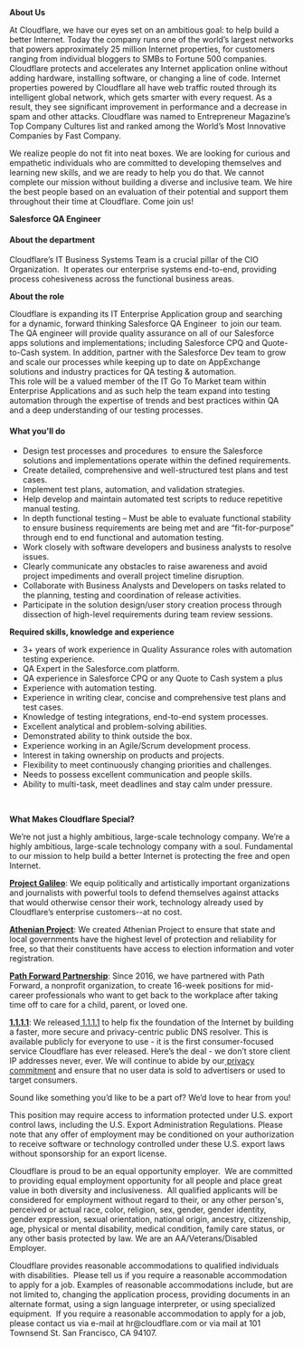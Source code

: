 <div class="content-intro">
	<div><strong>About Us</strong></div>
	<div>
		<p><span style="font-weight: 400;">At Cloudflare, we have our eyes set on an ambitious goal: to help build a better Internet. Today the company runs one of the world’s largest networks that powers approximately 25 million Internet properties, for customers ranging from individual bloggers to SMBs to Fortune 500 companies. Cloudflare protects and accelerates any Internet application online without adding hardware, installing software, or changing a line of code. Internet properties powered by Cloudflare all have web traffic routed through its intelligent global network, which gets smarter with every request. As a result, they see significant improvement in performance and a decrease in spam and other attacks. Cloudflare was named to Entrepreneur Magazine’s Top Company Cultures list and ranked among the World’s Most Innovative Companies by Fast Company.</span><span style="font-weight: 400;">&nbsp;</span></p>
		<p><span style="font-weight: 400;">We realize people do not fit into neat boxes. We are looking for curious and empathetic individuals who are committed to developing themselves and learning new skills, and we are ready to help you do that. We cannot complete our mission without building a diverse and inclusive team. We hire the best people based on an evaluation of their potential and support them throughout their time at Cloudflare. Come join us!&nbsp;</span></p>
	</div>
</div>
<p><strong>Salesforce QA Engineer</strong></p>
<h4><strong>About the department</strong></h4>
<p><span style="font-weight: 400;">Cloudflare’s IT Business Systems Team is a crucial pillar of the CIO Organization.&nbsp; It operates our enterprise systems end-to-end, providing process cohesiveness across the functional business areas.&nbsp;</span></p>
<p><strong>About the role</strong></p>
<p><span style="font-weight: 400;">Cloudflare is expanding its IT Enterprise Application group and searching for a dynamic, forward thinking Salesforce QA Engineer&nbsp; to join our team.&nbsp; The QA engineer will </span><span style="font-weight: 400;">provide quality assurance on all of our Salesforce apps solutions and implementations; </span><span style="font-weight: 400;">including Salesforce CPQ and Quote-to-Cash system.</span><span style="font-weight: 400;"> In addition, partner with the Salesforce Dev team to grow and scale our processes while keeping up to date on AppExchange solutions and industry practices for QA testing &amp; automation. </span><span style="font-weight: 400;"><br></span><span style="font-weight: 400;">This role will be a valued member of the IT Go To Market team within Enterprise Applications and as such help the team expand into testing automation through the expertise of trends and best practices within QA and a deep understanding of our testing processes. </span><span style="font-weight: 400;"><br></span></p>
<h4><strong>What you'll do</strong></h4>
<ul>
	<li style="font-weight: 400;"><span style="font-weight: 400;">Design test processes and procedures&nbsp; to ensure the Salesforce solutions and implementations operate within the defined requirements.</span></li>
	<li style="font-weight: 400;"><span style="font-weight: 400;">Create detailed, comprehensive and well-structured test plans and test cases.</span></li>
	<li style="font-weight: 400;"><span style="font-weight: 400;">Implement test plans, automation, and validation strategies.</span></li>
	<li style="font-weight: 400;"><span style="font-weight: 400;">Help develop and maintain automated test scripts to reduce repetitive manual testing.</span></li>
	<li style="font-weight: 400;"><span style="font-weight: 400;">In depth functional testing – Must be able to evaluate functional stability to ensure business requirements are being met and are “fit-for-purpose” through end to end functional and automation testing.</span></li>
	<li style="font-weight: 400;"><span style="font-weight: 400;">Work closely with software developers and business analysts to resolve issues.</span></li>
	<li style="font-weight: 400;"><span style="font-weight: 400;">Clearly communicate any obstacles to raise awareness and avoid project impediments and overall project timeline disruption.</span></li>
	<li style="font-weight: 400;"><span style="font-weight: 400;">Collaborate with Business Analysts and Developers on tasks related to the planning, testing and coordination of release activities.</span></li>
	<li style="font-weight: 400;"><span style="font-weight: 400;">Participate in the solution design/user story creation process through dissection of high-level requirements during team review sessions.</span></li>
</ul>
<p><strong>Required skills, knowledge and experience</strong></p>
<ul>
	<li style="font-weight: 400;"><span style="font-weight: 400;">3+ years of work experience in Quality Assurance roles with automation testing experience.</span></li>
	<li style="font-weight: 400;"><span style="font-weight: 400;">QA Expert in the Salesforce.com platform.</span></li>
	<li style="font-weight: 400;"><span style="font-weight: 400;">QA experience in Salesforce CPQ or any Quote to Cash system a plus</span></li>
	<li style="font-weight: 400;"><span style="font-weight: 400;">Experience with automation testing.</span></li>
	<li style="font-weight: 400;"><span style="font-weight: 400;">Experience in writing clear, concise and comprehensive test plans and test cases.</span></li>
	<li style="font-weight: 400;"><span style="font-weight: 400;">Knowledge of testing integrations, end-to-end system processes.</span></li>
	<li style="font-weight: 400;"><span style="font-weight: 400;">Excellent analytical and problem-solving abilities.</span></li>
	<li style="font-weight: 400;"><span style="font-weight: 400;">Demonstrated ability to think outside the box.</span></li>
	<li style="font-weight: 400;"><span style="font-weight: 400;">Experience working in an Agile/Scrum development process.</span></li>
	<li style="font-weight: 400;"><span style="font-weight: 400;">Interest in taking ownership on products and projects.</span></li>
	<li style="font-weight: 400;"><span style="font-weight: 400;">Flexibility to meet continuously changing priorities and challenges.</span></li>
	<li style="font-weight: 400;"><span style="font-weight: 400;">Needs to possess excellent communication and people skills.</span></li>
	<li style="font-weight: 400;"><span style="font-weight: 400;">Ability to multi-task, meet deadlines and stay calm under pressure.</span></li>
</ul>
<p>&nbsp;</p>
<div class="content-conclusion">
	<p><strong>What Makes Cloudflare Special?</strong></p>
	<p><span style="font-weight: 400;">We’re not just a highly ambitious, large-scale technology company. We’re a highly ambitious, large-scale technology company with a soul. Fundamental to our mission to help build a better Internet is protecting the free and open Internet.</span></p>
	<p><a href="https://blog.cloudflare.com/protecting-free-expression-online/"><strong>Project Galileo</strong></a><span style="font-weight: 400;">: We equip politically and artistically important organizations and journalists with powerful tools to defend themselves against attacks that would otherwise censor their work, technology already used by Cloudflare’s enterprise customers--at no cost.</span></p>
	<p><strong><a href="https://www.cloudflare.com/athenian/">Athenian Project</a></strong><span style="font-weight: 400;">: We created Athenian Project to ensure that state and local governments have the highest level of protection and reliability for free, so that their constituents have access to election information and voter registration.</span></p>
	<p><a href="https://blog.cloudflare.com/tag/path-forward/"><strong>Path Forward Partnership</strong></a><span style="font-weight: 400;">: Since 2016, we have partnered with Path Forward, a nonprofit organization, to create 16-week positions for mid-career professionals who want to get back to the workplace after taking time off to care for a child, parent, or loved one.</span></p>
	<p><a href="https://1.1.1.1/"><strong>1.1.1.1</strong></a><span style="font-weight: 400;">: We released</span><a href="https://1.1.1.1/"> <span style="font-weight: 400;">1.1.1.1</span></a><span style="font-weight: 400;"> to help fix the foundation of the Internet by building a faster, more secure and privacy-centric public DNS resolver. This is available publicly for everyone to use - it is the first consumer-focused service Cloudflare has ever released. Here’s the deal - we don’t store client IP addresses never, ever. We will continue to abide by our</span><a href="https://developers.cloudflare.com/1.1.1.1/privacy/public-dns-resolver"> privacy commitment</a><span style="font-weight: 400;"> and ensure that no user data is sold to advertisers or used to target consumers.</span></p>
	<p><span style="font-weight: 400;">Sound like something you’d like to be a part of? We’d love to hear from you!</span></p>
	<p><span style="font-weight: 400;">This position may require access to information protected under U.S. export control laws, including the U.S. Export Administration Regulations. Please note that any offer of employment may be conditioned on your authorization to receive software or technology controlled under these U.S. export laws without sponsorship for an export license.</span></p>
	<p><span style="font-weight: 400;">Cloudflare is proud to be an equal opportunity employer. &nbsp;We are committed to providing equal employment opportunity for all people and place great value in both diversity and inclusiveness. &nbsp;All qualified applicants will be considered for employment without regard to their, or any other person's, perceived or actual</span> <span style="font-weight: 400;">race, color, religion, sex, gender, gender identity, gender expression, sexual orientation, national origin, ancestry, citizenship, age, physical or mental disability, medical condition, family care status, or any other basis protected by law. </span><span style="font-weight: 400;">We are an AA/Veterans/Disabled Employer.</span></p>
	<p><span style="font-weight: 400;">Cloudflare provides reasonable accommodations to qualified individuals with disabilities. &nbsp;Please tell us if you require a reasonable accommodation to apply for a job. Examples of reasonable accommodations include, but are not limited to, changing the application process, providing documents in an alternate format, using a sign language interpreter, or using specialized equipment. &nbsp;If you require a reasonable accommodation to apply for a job, please contact us via e-mail at </span><span style="font-weight: 400;">hr@cloudflare.com</span><span style="font-weight: 400;"> or via mail at 101 Townsend St. San Francisco, CA 94107.</span></p>
</div>